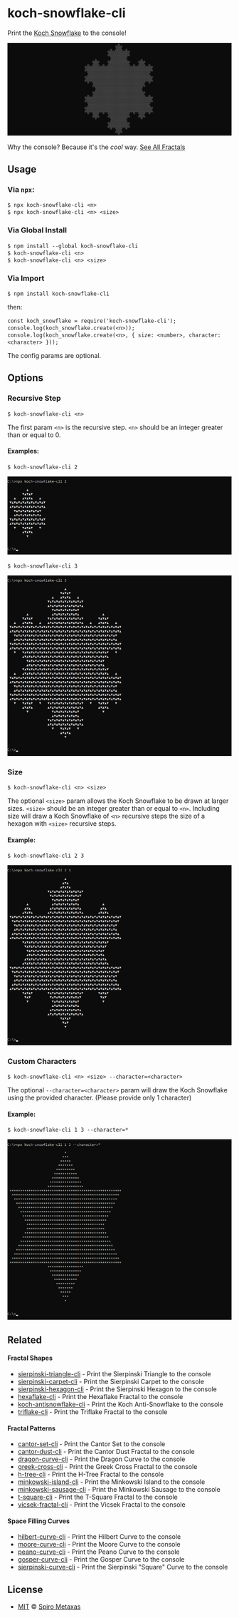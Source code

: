 # koch-snowflake-cli
Print the [Koch Snowflake](https://en.wikipedia.org/wiki/Koch_snowflake) to the console!

![What koch-snowflake-cli prints to the console](https://raw.githubusercontent.com/spirometaxas/koch-snowflake-cli/main/img/koch-snowflake-4.png)

Why the console?  Because it's the *cool* way.  [See All Fractals](https://spirometaxas.com/projects/fractals-cli)

## Usage
### Via `npx`:
```
$ npx koch-snowflake-cli <n>
$ npx koch-snowflake-cli <n> <size>
```

### Via Global Install
```
$ npm install --global koch-snowflake-cli
$ koch-snowflake-cli <n>
$ koch-snowflake-cli <n> <size>
```

### Via Import
```
$ npm install koch-snowflake-cli
```
then:
```
const koch_snowflake = require('koch-snowflake-cli');
console.log(koch_snowflake.create(<n>));
console.log(koch_snowflake.create(<n>, { size: <number>, character: <character> }));
```
The config params are optional.

## Options
### Recursive Step  
```
$ koch-snowflake-cli <n>
```
The first param `<n>` is the recursive step.  `<n>` should be an integer greater than or equal to 0.

#### Examples:
```
$ koch-snowflake-cli 2
```
![What koch-snowflake-cli prints to the console](https://raw.githubusercontent.com/spirometaxas/koch-snowflake-cli/main/img/koch-snowflake-2.png)

```
$ koch-snowflake-cli 3
```
![What koch-snowflake-cli prints to the console](https://raw.githubusercontent.com/spirometaxas/koch-snowflake-cli/main/img/koch-snowflake-3.png)

### Size
```
$ koch-snowflake-cli <n> <size>
```
The optional `<size>` param allows the Koch Snowflake to be drawn at larger sizes.  `<size>` should be an integer greater than or equal to `<n>`.  Including size will draw a Koch Snowflake of `<n>` recursive steps the size of a hexagon with `<size>` recursive steps.  

#### Example:
```
$ koch-snowflake-cli 2 3
```
![What koch-snowflake-cli prints to the console](https://raw.githubusercontent.com/spirometaxas/koch-snowflake-cli/main/img/koch-snowflake-2-3.png)

### Custom Characters
```
$ koch-snowflake-cli <n> <size> --character=<character>
```
The optional `--character=<character>` param will draw the Koch Snowflake using the provided character.  (Please provide only 1 character)  

#### Example:
```
$ koch-snowflake-cli 1 3 --character=*
```
![What koch-snowflake-cli prints to the console](https://raw.githubusercontent.com/spirometaxas/koch-snowflake-cli/main/img/koch-snowflake-1-3-character.png)

## Related

#### Fractal Shapes
- [sierpinski-triangle-cli](https://www.npmjs.com/package/sierpinski-triangle-cli) - Print the Sierpinski Triangle to the console
- [sierpinski-carpet-cli](https://www.npmjs.com/package/sierpinski-carpet-cli) - Print the Sierpinski Carpet to the console
- [sierpinski-hexagon-cli](https://www.npmjs.com/package/sierpinski-hexagon-cli) - Print the Sierpinski Hexagon to the console
- [hexaflake-cli](https://www.npmjs.com/package/hexaflake-cli) - Print the Hexaflake Fractal to the console
- [koch-antisnowflake-cli](https://www.npmjs.com/package/koch-antisnowflake-cli) - Print the Koch Anti-Snowflake to the console
- [triflake-cli](https://www.npmjs.com/package/triflake-cli) - Print the Triflake Fractal to the console


#### Fractal Patterns
- [cantor-set-cli](https://www.npmjs.com/package/cantor-set-cli) - Print the Cantor Set to the console
- [cantor-dust-cli](https://www.npmjs.com/package/cantor-dust-cli) - Print the Cantor Dust Fractal to the console
- [dragon-curve-cli](https://www.npmjs.com/package/dragon-curve-cli) - Print the Dragon Curve to the console
- [greek-cross-cli](https://www.npmjs.com/package/greek-cross-cli) - Print the Greek Cross Fractal to the console
- [h-tree-cli](https://www.npmjs.com/package/h-tree-cli) - Print the H-Tree Fractal to the console
- [minkowski-island-cli](https://www.npmjs.com/package/minkowski-island-cli) - Print the Minkowski Island to the console
- [minkowski-sausage-cli](https://www.npmjs.com/package/minkowski-sausage-cli) - Print the Minkowski Sausage to the console
- [t-square-cli](https://www.npmjs.com/package/t-square-cli) - Print the T-Square Fractal to the console
- [vicsek-fractal-cli](https://www.npmjs.com/package/vicsek-fractal-cli) - Print the Vicsek Fractal to the console


#### Space Filling Curves
- [hilbert-curve-cli](https://www.npmjs.com/package/hilbert-curve-cli) - Print the Hilbert Curve to the console
- [moore-curve-cli](https://www.npmjs.com/package/moore-curve-cli) - Print the Moore Curve to the console
- [peano-curve-cli](https://www.npmjs.com/package/peano-curve-cli) - Print the Peano Curve to the console
- [gosper-curve-cli](https://www.npmjs.com/package/gosper-curve-cli) - Print the Gosper Curve to the console
- [sierpinski-curve-cli](https://www.npmjs.com/package/sierpinski-curve-cli) - Print the Sierpinski "Square" Curve to the console

## License
- [MIT](https://github.com/spirometaxas/koch-snowflake-cli/blob/main/LICENSE) &copy; [Spiro Metaxas](https://spirometaxas.com)